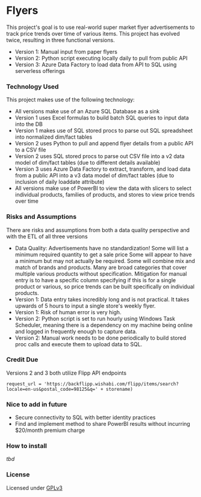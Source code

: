# Flyers
This project's goal is to use real-world super market flyer advertisements to track price trends over time of various items. This project has evolved twice, resulting in three functional versions.
- Version 1: Manual input from paper flyers
- Version 2: Python script executing locally daily to pull from public API
- Version 3: Azure Data Factory to load data from API to SQL using serverless offerings

### Technology Used
This project makes use of the following technology:
- All versions make use of an Azure SQL Database as a sink
- Version 1 uses Excel formulas to build batch SQL queries to input data into the DB
- Version 1 makes use of SQL stored procs to parse out SQL spreadsheet into normalized dim/fact tables
- Version 2 uses Python to pull and append flyer details from a public API to a CSV file
- Version 2 uses SQL stored procs to parse out CSV file into a v2 data model of dim/fact tables (due to different details available)
- Version 3 uses Azure Data Factory to extract, transform, and load data from a public API into a v3 data model of dim/fact tables (due to inclusion of daily loaddate attribute)
- All versions make use of PowerBI to view the data with slicers to select individual products, families of products, and stores to view price trends over time

### Risks and Assumptions
There are risks and assumptions from both a data quality perspective and with the ETL of all three versions
- Data Quality: Advertisements have no standardization! Some will list a minimum required quantity to get a sale price Some will appear to have a minimum but may not actually be required. Some will combine mix and match of brands and products. Many are broad categories that cover multiple various products without specification. Mitigation for manual entry is to have a specific column specifying if this is for a single product or various, so price trends can be built specifically on individual products.
- Version 1: Data entry takes incredibly long and is not practical. It takes upwards of 5 hours to input a single store's weekly flyer.
- Version 1: Risk of human error is very high.
- Version 2: Python script is set to run hourly using Windows Task Scheduler, meaning there is a dependency on my machine being online and logged in frequently enough to capture data.
- Version 2: Manual work needs to be done periodically to build stored proc calls and execute them to upload data to SQL.

### Credit Due
Versions 2 and 3 both utilize Flipp API endpoints
```
request_url = 'https://backflipp.wishabi.com/flipp/items/search?locale=en-us&postal_code=98125&q=' + storename)
```

### Nice to add in future
- Secure connectivity to SQL with better identity practices
- Find and implement method to share PowerBI results without incurring $20/month premium charge

### How to install
*tbd*

### License
Licensed under [GPLv3](GPLv3.txt)
